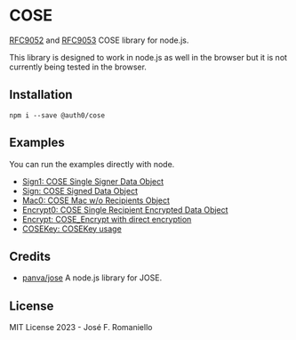 # COSE

[RFC9052](https://datatracker.ietf.org/doc/rfc9052/) and [RFC9053](https://datatracker.ietf.org/doc/html/rfc9053) COSE library for node.js.

This library is designed to work in node.js as well in the browser but it is not currently being tested in the browser.

## Installation

```
npm i --save @auth0/cose
```

## Examples

You can run the examples directly with node.

- [Sign1: COSE Single Signer Data Object](examples/Sign1.mjs)
- [Sign: COSE Signed Data Object](examples/Sign.mjs)
- [Mac0: COSE Mac w/o Recipients Object](examples/Mac0.mjs)
- [Encrypt0: COSE Single Recipient Encrypted Data Object](examples/Encrypt0.mjs)
- [Encrypt: COSE_Encrypt with direct encryption](examples/Encrypt.mjs)
- [COSEKey: COSEKey usage](examples/COSEKey.mjs)

## Credits

- [panva/jose](https://github.com/panva/jose) A node.js library for JOSE.

## License

MIT License 2023 - José F. Romaniello
